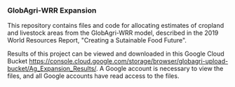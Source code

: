 ### GlobAgri-WRR Expansion
This repository contains files and code for allocating estimates of cropland and livestock areas from the GlobAgri-WRR model, described in the 2019 World Resources Report, "Creating a Sutainable Food Future".

Results of this project can be viewed and downloaded in this Google Cloud Bucket https://console.cloud.google.com/storage/browser/globagri-upload-bucket/Ag_Expansion_Results/. A Google account is necessary to view the files, and all Google accounts have read access to the files.
